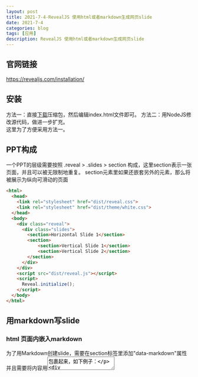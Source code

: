 ```yaml
---
layout: post
title: 2021-7-4-RevealJS 使用html或者markdown生成网页slide
date: 2021-7-4
categories: blog
tags: [应用]
description: RevealJS 使用html或者markdown生成网页slide
---
```


## 官网链接  
https://revealjs.com/installation/

## 安装  
方法一：直接[下载](https://github.com/hakimel/reveal.js/archive/master.zip)压缩包，然后编辑index.html文件即可。
方法二：用NodeJS修改源代码，做进一步扩充。  
这里为了方便采用方法一。  

## PPT构成
一个PPT的层级需要按照 .reveal > .slides > section 构成，这里section表示一张页面，并且可以被无限制地重复。  section元素里如果还嵌套另外的元素，那么将被展示为纵向可滑动的页面

```html
<html>
  <head>
    <link rel="stylesheet" href="dist/reveal.css">
    <link rel="stylesheet" href="dist/theme/white.css">
  </head>
  <body>
    <div class="reveal">
      <div class="slides">
        <section>Horizontal Slide 1</section>
        <section>
            <section>Vertical Slide 1</section>
            <section>Vertical Slide 2</section>
        </section>
      </div>
    </div>
    <script src="dist/reveal.js"></script>
    <script>
      Reveal.initialize();
    </script>
  </body>
</html>

```


## 用markdown写slide
### html  页面内嵌入markdown  
为了用Markdown创建slide，需要在section标签里添加"data-markdown"属性并且需要将内容用<textarea data-template>包裹起来，如下例子：  
```html
<section data-markdown>
  <textarea data-template>
    ## Slide 1
    A paragraph with some text and a [link](http://hakim.se).
    ---
    ## Slide 2
    ---
    ## Slide 3
  </textarea>
</section>
```

### 将markdown编写在独立的文件
该方法只支持通过上述方法二安装的方式，方法一这样做无法得到想要的结果。  
需要将所有页面写在同一个markdown中，并且需要用section包裹起来，section的一些参数如下：
* data-separator: 定义了水平slides的分隔符，默认是^\r?\n---\r?\n$，也就是“会车---回车”表示新的一页PPT。
* data-separator-vertical: 定义了垂直slides的分隔符，默认是disabled，所以如果要使用垂直分隔符需要手动指定分隔符。
* data-separator-notes: 是一个正则表达式，用来确定当前Slides开始。
* data-charset: 表示使用哪个字符集  

一个具体的例子：  
```html
<section data-markdown="example.md"
        data-separator="^\n\n\n"
        data-separator-vertical="^\n\n"
        data-separator-notes="^Note:"
        data-charset="iso-8859-15">
    <!--
        Note that Windows uses `\r\n` instead of `\n` as its linefeed character.
        For a regex that supports all operating systems, use `\r?\n` instead of `\n`.
    -->
</section>
```

### markdown 高亮代码
```C++ [2-3|5]
int a = 0;
int b = 0;
int c = 0;
int d = 0;
int e = 0;
```

### markdown 元素添加属性
增加Slide的Section元素的属性，因为有些section需要属性控制，比如背景图片等。  
方法：使用<!-- .slide: data-background="#ff0000" -->  
例子：  
```html
<section data-markdown>
  <script type="text/template">
  <!-- .slide: data-background="#ff0000" -->
    Markdown content
  </script>
</section>
```

### 元素级别的属性
```html
<section data-markdown>
  <script type="text/template">
    - Item 1 <!-- .element: class="fragment" data-fragment-index="2" -->
    - Item 2 <!-- .element: class="fragment" data-fragment-index="1" -->
  </script>
</section>
```  

## Slide背景  
通过对section元素添加data-background属性添加背景，四种类型的背景可以添加：color, image, video 和 iframe。

### 颜色背景  
具体伸缩变换，[参照](https://revealjs.com/backgrounds/)
```
<section data-background-color="aquamarine">
  <h2>🐟</h2>
</section>
<section data-background-color="rgb(70, 70, 255)">
  <h2>🐳</h2>
</section>
```  

### 图片背景
```html
<section data-background-image="http://example.com/image.png">
  <h2>Image</h2>
</section>
<section data-background-image="http://example.com/image.png" 
          data-background-size="100px" data-background-repeat="repeat">
  <h2>This background image will be sized to 100px and repeated</h2>
</section>
```


### 视频背景  
自动播放的视频背景，有如下属性：  
* data-background-video: 一个单一的视频源或者用逗号分割的一组视频资源  
* data-background-video-loop: 是否循环播放，默认false
* data-background-video-muted: 是否静音，默认false
* data-background-size: 是否填满整个屏幕  
* data-background-opacity: 透明度，默认为1，不透明

```html
<section data-background-video="https://static.slid.es/site/homepage/v1/homepage-video-editor.mp4" 
          data-background-video-loop data-background-video-muted>
  <h2>Video</h2>
</section>
```

### iframe背景  
嵌入一个网页作为背景，会占满100%的宽和高。这个frame是背景，所以默认情况下是不能交互的，为了能够让它交互，需要指定data-background-interactive为true。

```html
<section data-background-iframe="https://slides.com"
          data-background-interactive>
  <h2>Iframe</h2>
</section>
```  

Iframe 是lazy-loaded的，只有在可见的时候才加载。如果你想要预加载iframe，需要在section上增加data-preload属性。当然你也可以对所有iframe预加载，使用preloadIframes配置。  

### 背景转换  
默认情况下，我们使用cross fade来过渡slides的背景，也可以通过修改backgroundTransition来配置修改方法。

## Media  
### 自动播放  
```html
<video data-autoplay src="http://clips.vorwaerts-gmbh.de/big_buck_bunny.mp4"></video>
```
如果想要全局都autoplay，则需要进行设置：  
```javascript
Reveal.initialize({
	autoPlayMedia: true
})
```

注意：嵌入的HTML <video>/<audio>和YouTube/Vimeo iframes会自动暂停当离开这个slide。当然可以对该元素增加data-ignore属性取消这个默认。

### lazy load  
```html
<section>
  <iframe data-src="https://hakim.se" data-preload></iframe>
</section>
```


## 代码  
代码的data-trim属性会移除掉多余的空格
```html
<section>
  <pre><code data-trim data-noescape>
(def lazy-fib
  (concat
   [0 1]
   ((fn rfib [a b]
        (lazy-cons (+ a b) (rfib b (+ a b)))) 0 1)))
  </code></pre>
</section>
```

给代码增加行数：在<code>标签里增加data-line-numbers，如果要高亮，则指定行号即可。例子：  
```html
<pre><code data-line-numbers="3,8-10">
<table>
  <tr>
    <td>Apples</td>
    <td>$1</td>
    <td>7</td>
  </tr>
  <tr>
    <td>Oranges</td>
    <td>$2</td>
    <td>18</td>
  </tr>
</table>
</code></pre>
```  

一步一步地跳转高亮代码：  
```html
<pre><code data-line-numbers="3-5|8-10|13-15">
<table>
  <tr>
    <td>Apples</td>
    <td>$1</td>
    <td>7</td>
  </tr>
  <tr>
    <td>Oranges</td>
    <td>$2</td>
    <td>18</td>
  </tr>
  <tr>
    <td>Kiwi</td>
    <td>$3</td>
    <td>1</td>
  </tr>
</table>
</code></pre>
```  

如果代码含有<>两个字符会被解析成heml，那么可以使用($lt; $gt;)避开，或者在代码里增加<script type="text/template">会自动处理：  
```html
<pre><code><script type="text/template">
sealed class Either<out A, out B> {
  data class Left<out A>(val a: A) : Either<A, Nothing>()
  data class Right<out B>(val b: B) : Either<Nothing, B>()
}
</script></code></pre>
```  

## 添加公式  
配置Latex，默认已经配置好，这里给出如何修改配置：  
```html
<script src="plugin/math/math.js"></script>
<script>
  Reveal.initialize({
    math: {
      mathjax: 'https://cdn.jsdelivr.net/gh/mathjax/mathjax@2.7.8/MathJax.js',
      config: 'TeX-AMS_HTML-full',
      // pass other options into `MathJax.Hub.Config()`
      TeX: { Macros: { RR: "{\\bf R}" } }
    },
    plugins: [ RevealMath ]
  });
</script>
```  
使用公式的例子：  
<section>
  <h2>The Lorenz Equations</h2>
  \[\begin{aligned}
  \dot{x} &amp; = \sigma(y-x) \\
  \dot{y} &amp; = \rho x - y - xz \\
  \dot{z} &amp; = -\beta z + xy
  \end{aligned} \]
</section>  

在markdown中使用公式，必须先用反引号将公式括起来，比如：  
```markdown
`$$ J(\theta_0,\theta_1) = \sum_{i=0} $$`
```

## Fragment  
Fragment被用来在slides上高亮或者逐渐展示子元素，默认的fragment样式是开始不可见然后并淡入。这个样式可以通过增加不同的类来替换。其他样式见(网址)[https://revealjs.com/fragments/]
```html
<p class="fragment">Fade in</p>
<p class="fragment fade-out">Fade out</p>
<p class="fragment highlight-red">Highlight red</p>
<p class="fragment fade-in-then-out">Fade in, then out</p>
<p class="fragment fade-up">Slide up while fading in</p>
```

通过对同一个元素进行Fragment嵌套，可以实现多种动画，步骤是从外嵌套到内，动画也是一样。
样例： 
```html
<span class="fragment fade-in">
  <span class="fragment highlight-red">
    <span class="fragment fade-out">
      Fade in > Turn red > Fade out
    </span>
  </span>
</span>
```

### Fragment Order
当指定data-frame-index后，可以指定html渲染的顺序（但是相对位置不会改变）

## 内部超链接跳转  
可以通过创建超链接在sildes内进行跳转，首先需要对每个section赋值一个id，然后通过<a href="#/id">进行跳转，一个例子：  

```html
<section>
	<a href="#/grand-finale">Go to the last slide</a>
</section>
<section>
	<h2>Slide 2</h2>
</section>
<section id="grand-finale">
	<h2>The end</h2>
	<a href="#/0">Back to the first</a>
</section>
```

当然超链接跳转也可以根据section的编号，例如：
```html  
<a href="#/2">Go to 2nd slide</a>
<a href="#/3/2">Go to the 2nd vertical slide inside of the 3rd slide</a>
```  

导航链接：  
导航链接可以嵌入在任何.reveal容器内，表示下一张或者上一张slide
```html
<button class="navigate-left">Left</button>
<button class="navigate-right">Right</button>
<button class="navigate-up">Up</button>
<button class="navigate-down">Down</button>

<!-- Previous vertical OR horizontal slide -->
<button class="navigate-prev">Prev</button>

 <!-- Next vertical OR horizontal slide -->
<button class="navigate-next">Next</button>
```  


## 布局  
revealJS 提供了一些帮助class来控制布局。  

### Stack
r-stack帮助你将多个元素堆叠地放置在中心，这个搭配着fragment逐渐递增地显示元素。

一个例子：
```html
<div class="r-stack">
  <img class="fragment" src="https://placekitten.com/450/300" width="450" height="300">
  <img class="fragment" src="https://placekitten.com/300/450" width="300" height="450">
  <img class="fragment" src="https://placekitten.com/400/400" width="400" height="400">
</div>
```

如果想要显示该图片同时让后一张图片消失，则设置一下fragment属性即可，比如：  
```html
<div class="r-stack">
  <img class="fragment fade-out" data-fragment-index="0" src="https://placekitten.com/450/300" width="450" height="300">
  <img class="fragment current-visible" data-fragment-index="0" src="https://placekitten.com/300/450" width="300" height="450">
  <img class="fragment" src="https://placekitten.com/400/400" width="400" height="400">
</div>
```

### Fit Text  
r-fit-text 类能够使文字尽可能的大，这样不需要手动调整字体size。

```html
<h2 class="r-fit-text">BIG</h2>
```

```html
<h2 class="r-fit-text">FIT TEXT</h2>
<h2 class="r-fit-text">CAN BE USED FOR MULTIPLE HEADLINES</h2>
```  

### Stretch  
r-stretch 布局助手可让您调整元素（如图像或视频）的大小，以覆盖幻灯片中剩余的垂直空间。 例如，在下面的示例中，我们的幻灯片包含一个标题、一个图像和一个署名。 由于图像具有 .r-stretch 类，因此其高度设置为幻灯片高度减去标题和署名行的组合高度。  

```html
<h2>Stretch Example</h2>
<img class="r-stretch" src="/images/slides-symbol-512x512.png">
<p>Image byline</p>  
```


